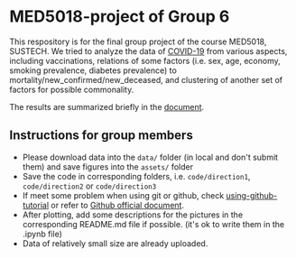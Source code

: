 # MED5018-project of Group 6

This respository is for the final group project of the course MED5018, SUSTECH. We tried to analyze the data of [COVID-19](https://github.com/GoogleCloudPlatform/covid-19-open-data/) from various aspects, including vaccinations, relations of some factors (i.e. sex, age, economy, smoking prevalence, diabetes prevalence) to mortality/new_confirmed/new_deceased, and clustering of another set of factors for possible commonality. 

The results are summarized briefly in the [document](doc/Summary.md).


## Instructions for group members
- Please download data into the `data/` folder (in local and don't submit them) and save figures into the `assets/` folder
- Save the code in corresponding folders, i.e. `code/direction1`, `code/direction2` or `code/direction3`
- If meet some problem when using git or github, check [using-github-tutorial](doc/using-github-tutorial.md) or refer to [Github official document](https://docs.github.com/zh/get-started/quickstart).
- After plotting, add some descriptions for the pictures in the corresponding README.md file if possible. (it's ok to write them in the .ipynb file)
- Data of relatively small size are already uploaded. 
